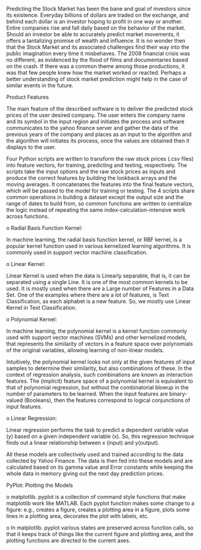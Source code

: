 Predicting the Stock Market has been the bane and goal of investors since its existence. Everyday billions of dollars are traded on the exchange, and behind each dollar is an investor hoping to profit in one way or another. Entire companies rise and fall daily based on the behavior of the market. Should an investor be able to accurately predict market movements, it offers a tantalizing promise of wealth and influence. It is no wonder then that the Stock Market and its associated challenges find their way into the public imagination every time it misbehaves. The 2008 financial crisis was no different, as evidenced by the flood of films and documentaries based on the crash. If there was a common theme among those productions, it was that few people knew how the market worked or reacted. Perhaps a better understanding of stock market prediction might help in the case of similar events in the future.

Product Features
 
The main feature of the described software is to deliver the predicted stock prices of the user desired company. The user enters the company name and its symbol in the input region and initiates the process and  software communicates to the yahoo finance server and gather the data of the previous years of the company and places as an input to the algorithm and the algorithm will initiates its process, once the values are obtained then it displays to the user.

Four Python scripts are written to transform the raw stock prices (.csv files) into feature vectors, for training, predicting and testing, respectively. The scripts take the input options and the raw stock prices as inputs and produce the correct features by building the lookback arrays and the moving averages. It concatenates the features into the final feature vectors, which will be passed to the model for training or testing. The 4 scripts share common operations in building a dataset except the output size and the range of dates to build from, so common functions are written to centralize the logic instead of repeating the same index-calculation-intensive work across functions.

o	Radial Basis Function Kernel:

In machine learning, the radial basis function kernel, or RBF kernel, is a popular kernel function used in various kernelized learning algorithms. It is commonly used in support vector machine classification.

o	Linear Kernel:

Linear Kernel is used when the data is Linearly separable, that is, it can be separated using a single Line. It is one of the most common kernels to be used. It is mostly used when there are a Large number of Features in a Data Set. One of the examples where there are a lot of features, is Text Classification, as each alphabet is a new feature. So, we mostly use Linear Kernel in Text Classification.

o	Polynomial Kernel:

In machine learning, the polynomial kernel is a kernel function commonly used with support vector machines (SVMs) and other kernelized models, that represents the similarity of vectors in a feature space over polynomials of the original variables, allowing learning of non-linear models.

Intuitively, the polynomial kernel looks not only at the given features of input samples to determine their similarity, but also combinations of these. In the context of regression analysis, such combinations are known as interaction features. The (implicit) feature space of a polynomial kernel is equivalent to that of polynomial regression, but without the combinatorial blowup in the number of parameters to be learned. When the input features are binary-valued (Booleans), then the features correspond to logical conjunctions of input features.

o	Linear Regression:

Linear regression performs the task to predict a dependent variable value (y) based on a given independent variable (x). So, this regression technique finds out a linear relationship between x (input) and y(output). 

All these models are collectively used and trained according to the data collected by Yahoo Finance. The data is then fed into these models and are calculated based on its gamma value and Error constants while keeping the whole data in memory giving out the next day prediction prices.

PyPlot: Plotting the Models

o	matplotlib. pyplot is a collection of command style functions that make matplotlib work like MATLAB. Each pyplot function makes some change to a figure: e.g., creates a figure, creates a plotting area in a figure, plots some lines in a plotting area, decorates the plot with labels, etc.

o	In matplotlib. pyplot various states are preserved across function calls, so that it keeps track of things like the current figure and plotting area, and the plotting functions are directed to the current axes.
